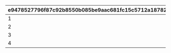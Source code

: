 |e9478527796f87c92b8550b085be9aac681fc15c5712a18782cb8120bd636ff2|fa28e5730bde3971f646908f1139bfc450533c3b2c25fa163d43a87501161e99|f64e12f979513e4a2792b588b89570c85a3badc8a31aa4617806483a41cd63e0|6a286f9adf051874687d7e0e7bea8f60c007e650d60b2058c0433c26dec443e2|7cf140528582a94864b59c243d0c3e863289b95571e35760af7829db0f7f4052|0f0204c8b2456228e7dde4073b51b0cd99bd68be177178dc5b8abd9b257ff7d2|37fbf3de5f4b34c4ebf6e30afa80ae625bd5157d12c9a30433c4f4d58323f19b|60fd67c8914d3da5c0033461884fbca9b792fefeef438fffa02f0de24c41402e|a82c69074d4c20f7947b5e915cea6432b4c518e1b2c0356367fa5a609ea7b457|
| --- | --- | --- | --- | --- | --- | --- | --- | --- |
|1|5000|0|24002|24004|109001|24005|24003|24001|
|2|-1|5001|24007|24009|109001|24010|24008|24006|
|3|5000|0|24012|24017|109101|24015|24013|24011|
|4|-1|5001|24014|24019|109101|24020|24018|24016|